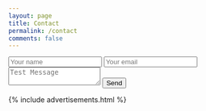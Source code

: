```yaml
---
layout: page
title: Contact
permalink: /contact
comments: false
---  
```


<div class="row justify-content-between">
<div class="col-md-8 pr-5">  

<form method="POST" action="https://formspree.io/team@andrimo.com">
  <input type="name" name="name" placeholder="Your name">
  <input type="email" name="email" placeholder="Your email">
  <textarea name="message" placeholder="Test Message"></textarea>
  <button type="submit">Send</button>
</form>

</div>

<div class="col-md-4">
    
<div class="sticky-top sticky-top-80">

{% include advertisements.html %}

</div>
</div>
</div>
